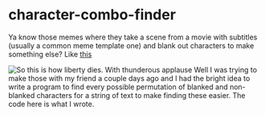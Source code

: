 # character-combo-finder
Ya know those memes where they take a scene from a movie with subtitles (usually a common meme template one) and blank out characters to make something else? Like [this](https://www.reddit.com/r/PrequelMemes/comments/cknx1p/apple/)


![So this is how ~~l~~i~~berty~~ die~~s~~. With ~~thunderous~~ appl~~aus~~e](https://preview.redd.it/j8xlywrm2ud31.jpg?width=640&crop=smart&auto=webp&s=1761ae3bd1c8447f67a781f410f648bb789fc801)
Well I was trying to make those with my friend a couple days ago and I had the bright idea to write a program to find every possible permutation of blanked and non-blanked characters for a string of text to make finding these easier. The code here is what I wrote. 
